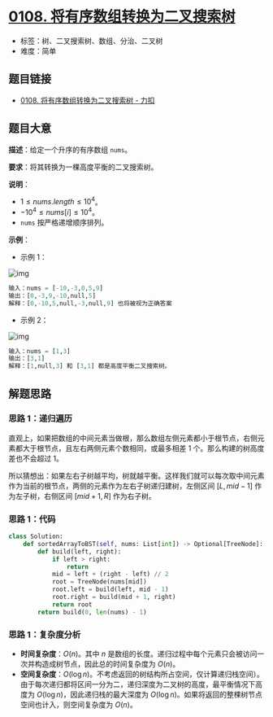 # [0108. 将有序数组转换为二叉搜索树](https://leetcode.cn/problems/convert-sorted-array-to-binary-search-tree/)

- 标签：树、二叉搜索树、数组、分治、二叉树
- 难度：简单

## 题目链接

- [0108. 将有序数组转换为二叉搜索树 - 力扣](https://leetcode.cn/problems/convert-sorted-array-to-binary-search-tree/)

## 题目大意

**描述**：给定一个升序的有序数组 `nums`。

**要求**：将其转换为一棵高度平衡的二叉搜索树。

**说明**：

- $1 \le nums.length \le 10^4$。
- $-10^4 \le nums[i] \le 10^4$。
- `nums` 按严格递增顺序排列。

**示例**：

- 示例 1：

![img](https://assets.leetcode.com/uploads/2021/02/18/btree1.jpg)

```python
输入：nums = [-10,-3,0,5,9]
输出：[0,-3,9,-10,null,5]
解释：[0,-10,5,null,-3,null,9] 也将被视为正确答案
```

- 示例 2：

![img](https://assets.leetcode.com/uploads/2021/02/18/btree.jpg)

```python
输入：nums = [1,3]
输出：[3,1]
解释：[1,null,3] 和 [3,1] 都是高度平衡二叉搜索树。
```

## 解题思路

### 思路 1：递归遍历

直观上，如果把数组的中间元素当做根，那么数组左侧元素都小于根节点，右侧元素都大于根节点，且左右两侧元素个数相同，或最多相差 $1$ 个。那么构建的树高度差也不会超过 $1$。

所以猜想出：如果左右子树越平均，树就越平衡。这样我们就可以每次取中间元素作为当前的根节点，两侧的元素作为左右子树递归建树，左侧区间 $[L, mid - 1]$ 作为左子树，右侧区间 $[mid + 1, R]$ 作为右子树。

### 思路 1：代码

```python
class Solution:
    def sortedArrayToBST(self, nums: List[int]) -> Optional[TreeNode]:
        def build(left, right):
            if left > right:
                return 
            mid = left + (right - left) // 2
            root = TreeNode(nums[mid])
            root.left = build(left, mid - 1)
            root.right = build(mid + 1, right)
            return root
        return build(0, len(nums) - 1)
```

### 思路 1：复杂度分析

- **时间复杂度**：$O(n)$。其中 $n$ 是数组的长度。递归过程中每个元素只会被访问一次并构造成树节点，因此总的时间复杂度为 $O(n)$。
- **空间复杂度**：$O(\log n)$。不考虑返回的树结构所占空间，仅计算递归栈空间）。由于每次递归都将区间一分为二，递归深度为二叉树的高度，最平衡情况下高度为 $O(\log n)$，因此递归栈的最大深度为 $O(\log n)$。如果将返回的整棵树节点空间也计入，则空间复杂度为 $O(n)$。